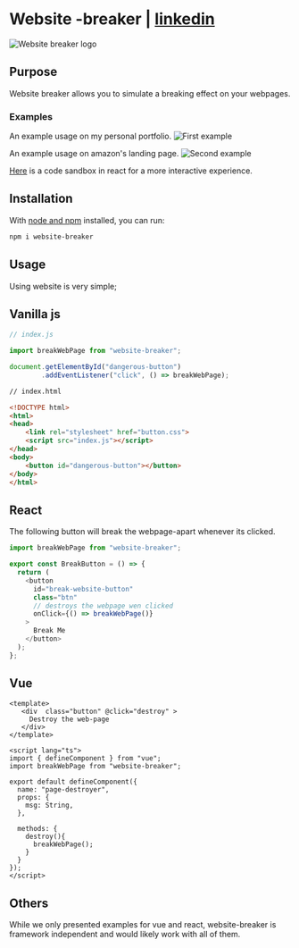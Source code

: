 
# Website -breaker | [linkedin](https://www.linkedin.com/in/komlankodoh)

![Website breaker logo](https://res.cloudinary.com/dkoatnxem/image/upload/v1652274845/website-breaker/website-breaker_ohpshu.png)

## Purpose

Website breaker allows you to simulate a breaking effect on your webpages.

### Examples

An example usage on my personal portfolio.
![First example](https://res.cloudinary.com/dkoatnxem/image/upload/v1652237487/website-breaker/website-braker-preview-1_irqqoq.png)

An example usage on amazon's landing page.
![Second example](https://res.cloudinary.com/dkoatnxem/image/upload/v1652237491/website-breaker/website-breaker-preview-2_nx282w.png)

[Here](https://codesandbox.io/s/polished-bush-f7lup6) is a code sandbox in react for a more interactive experience.

## Installation

With [node and npm](https://nodejs.org/en/) installed, you can run:

```bash
npm i website-breaker
```

## Usage

Using website is very simple;

## Vanilla js

```js
// index.js

import breakWebPage from "website-breaker";

document.getElementById("dangerous-button")
        .addEventListener("click", () => breakWebPage);
```

```html
// index.html

<!DOCTYPE html>
<html>
<head>
    <link rel="stylesheet" href="button.css">
    <script src="index.js"></script>
</head>
<body>
    <button id="dangerous-button"></button>
</body>
</html>
```

## React

The following button will break the webpage-apart whenever its clicked.

```ts
import breakWebPage from "website-breaker";

export const BreakButton = () => {
  return (
    <button
      id="break-website-button"
      class="btn"
      // destroys the webpage wen clicked
      onClick={() => breakWebPage()}
    >
      Break Me
    </button>
  );
};
```

## Vue

```vue
<template>
   <div  class="button" @click="destroy" >
     Destroy the web-page
   </div>
</template>

<script lang="ts">
import { defineComponent } from "vue";
import breakWebPage from "website-breaker";

export default defineComponent({
  name: "page-destroyer",
  props: {
    msg: String,
  },

  methods: {
    destroy(){
      breakWebPage();
    }
  }
});
</script>
```

## Others

While we only presented examples for vue and react, website-breaker is framework independent and would likely work with all of them.
